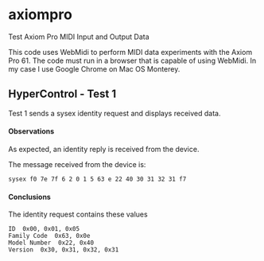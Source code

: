 # axiompro
Test Axiom Pro MIDI Input and Output Data

This code uses WebMidi to perform MIDI data experiments with the Axiom Pro 61. The code must run in a browser that is capable of using WebMidi. In my case I use Google Chrome on Mac OS Monterey.

## HyperControl - Test 1
Test 1 sends a sysex identity request and displays received data.

#### Observations
As expected, an identity reply is received from the device.

The message received from the device is:
```
sysex f0 7e 7f 6 2 0 1 5 63 e 22 40 30 31 32 31 f7
```

#### Conclusions
The identity request contains these values
```
ID  0x00, 0x01, 0x05
Family Code  0x63, 0x0e
Model Number  0x22, 0x40
Version  0x30, 0x31, 0x32, 0x31
```